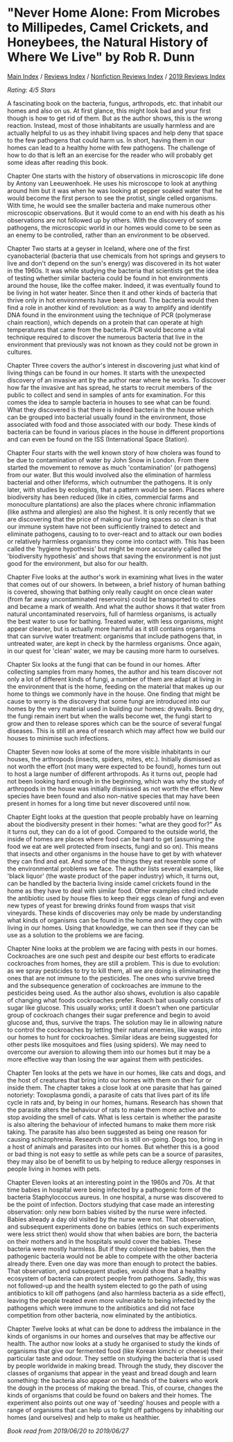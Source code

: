 # "Never Home Alone: From Microbes to Millipedes, Camel Crickets, and Honeybees, the Natural History of Where We Live" by Rob R. Dunn

[Main Index](../../../README.md) / [Reviews Index](../../README.md) / [Nonfiction Reviews Index](../README.md) / [2019 Reviews Index](README.md)

*Rating: 4/5 Stars*

A fascinating book on the bacteria, fungus, arthropods, etc. that inhabit our homes and also on us. At first glance, this might look bad and your first though is how to get rid of them. But as the author shows, this is the wrong reaction. Instead, most of those inhabitants are usually harmless and are actually helpful to us as they inhabit living spaces and help deny that space to the few pathogens that could harm us. In short, having them in our homes can lead to a healthy home with few pathogens. The challenge of how to do that is left an an exercise for the reader who will probably get some ideas after reading this book.

Chapter One starts with the history of observations in microscopic life done by Antony van Leeuwenhoek. He uses his microscope to look at anything around him but it was when he was looking at pepper soaked water that he would become the first person to see the protist, single celled organisms. With time, he would see the smaller bacteria and make numerous other microscopic observations. But it would come to an end with his death as his observations are not followed up by others. With the discovery of some pathogens, the microscopic world in our homes would come to be seen as an enemy to be controlled, rather than an environment to be observed.

Chapter Two starts at a geyser in Iceland, where one of the first cyanobacterial (bacteria that use chemicals from hot springs and geysers to live and don't depend on the sun's energy) was discovered in its hot water in the 1960s. It was while studying the bacteria that scientists get the idea of testing whether similar bacteria could be found in hot environments around the house, like the coffee maker. Indeed, it was eventually found to be living in hot water heater. Since then it and other kinds of bacteria that thrive only in hot environments have been found. The bacteria would then find a role in another kind of revolution: as a way to amplify and identify DNA found in the environment using the technique of PCR (polymerase chain reaction), which depends on a protein that can operate at high temperatures that came from the bacteria. PCR would become a vital technique required to discover the numerous bacteria that live in the environment that previously was not known as they could not be grown in cultures.

Chapter Three covers the author's interest in discovering just what kind of living things can be found in our homes. It starts with the unexpected discovery of an invasive ant by the author near where he works. To discover how far the invasive ant has spread, he starts to recruit members of the public to collect and send in samples of ants for examination. For this comes the idea to sample bacteria in houses to see what can be found. What they discovered is that there is indeed bacteria in the house which can be grouped into bacterial usually found in the environment, those associated with food and those associated with our body. These kinds of bacteria can be found in various places in the house in different proportions and can even be found on the ISS (International Space Station).

Chapter Four starts with the well known story of how cholera was found to be due to contamination of water by John Snow in London. From there started the movement to remove as much 'contamination' (or pathogens) from our water. But this would involved also the elimination of harmless bacterial and other lifeforms, which outnumber the pathogens. It is only later, with studies by ecologists, that a pattern would be seen. Places where biodiversity has been reduced (like in cities, commercial farms and monoculture plantations) are also the places where chronic inflammation (like asthma and allergies) are also the highest. It is only recently that we are discovering that the price of making our living spaces so clean is that our immune system have not been sufficiently trained to detect and eliminate pathogens, causing to to over-react and to attack our own bodies or relatively harmless organisms they come into contact with. This has been called the 'hygiene hypothesis' but might be more accurately called the 'biodiversity hypothesis' and shows that saving the environment is not just good for the environment, but also for our health.

Chapter Five looks at the author's work in examining what lives in the water that comes out of our showers. In between, a brief history of human bathing is covered, showing that bathing only really caught on once clean water (from far away uncontaminated reservoirs) could be transported to cities and became a mark of wealth. And what the author shows it that water from natural uncontaminated reservoirs, full of harmless organisms, is actually the best water to use for bathing. Treated water, with less organisms, might appear cleaner, but is actually more harmful as it still contains organisms that can survive water treatment: organisms that include pathogens that, in untreated water, are kept in check by the harmless organisms. Once again, in our quest for 'clean' water, we may be causing more harm to ourselves.

Chapter Six looks at the fungi that can be found in our homes. After collecting samples from many homes, the author and his team discover not only a lot of different kinds of fungi, a number of them are adapt at living in the environment that is the home, feeding on the material that makes up our home to things we commonly have in the house. One finding that might be cause to worry is the discovery that some fungi are introduced into our homes by the very material used in building our homes: drywalls. Being dry, the fungi remain inert but when the walls become wet, the fungi start to grow and then to release spores which can be the source of several fungal diseases. This is still an area of research which may affect how we build our houses to minimise such infections.

Chapter Seven now looks at some of the more visible inhabitants in our houses, the arthropods (insects, spiders, mites, etc.). Initially dismissed as not worth the effort (not many were expected to be found), homes turn out to host a large number of different arthropods. As it turns out, people had not been looking hard enough in the beginning, which was why the study of arthropods in the house was initially dismissed as not worth the effort. New species have been found and also non-native species that may have been present in homes for a long time but never discovered until now.

Chapter Eight looks at the question that people probably have on learning about the biodiversity present in their homes: "what are they good for?" As it turns out, they can do a lot of good. Compared to the outside world, the inside of homes are places where food can be hard to get (assuming the food we eat are well protected from insects, fungi and so on). This means that insects and other organisms in the house have to get by with whatever they can find and eat. And some of the things they eat resemble some of the environmental problems we face. The author lists several examples, like 'black liquor' (the waste product of the paper industry) which, it turns out, can be handled by the bacteria living inside camel crickets found in the home as they have to deal with similar food. Other examples cited include the antibiotic used by house flies to keep their eggs clean of fungi and even new types of yeast for brewing drinks found from wasps that visit vineyards. These kinds of discoveries may only be made by understanding what kinds of organisms can be found in the home and how they cope with living in our homes. Using that knowledge, we can then see if they can be use as a solution to the problems we are facing.

Chapter Nine looks at the problem we are facing with pests in our homes. Cockroaches are one such pest and despite our best efforts to eradicate cockroaches from homes, they are still a problem. This is due to evolution: as we spray pesticides to try to kill them, all we are doing is eliminating the ones that are not immune to the pesticides. The ones who survive breed and the subsequence generation of cockroaches are immune to the pesticides being used. As the author also shows, evolution is also capable of changing what foods cockroaches prefer. Roach bait usually consists of sugar like glucose. This usually works; until it doesn't when one particular group of cockroach changes their sugar preference and begin to avoid glucose and, thus, survive the traps. The solution may lie in allowing nature to control the cockroaches by letting their natural enemies, like wasps, into our homes to hunt for cockroaches. Similar ideas are being suggested for other pests like mosquitoes and flies (using spiders). We may need to overcome our aversion to allowing them into our homes but it may be a more effective way than losing the war against them with pesticides.

Chapter Ten looks at the pets we have in our homes, like cats and dogs, and the host of creatures that bring into our homes with them on their fur or inside them. The chapter takes a close look at one parasite that has gained notoriety: Toxoplasma gondii, a parasite of cats that lives part of its life cycle in rats and, by being in our homes, humans. Research has shown that the parasite alters the behaviour of rats to make them more active and to stop avoiding the smell of cats. What is less certain is whether the parasite is also altering the behaviour of infected humans to make them more risk taking. The parasite has also been suggested as being one reason for causing schizophrenia. Research on this is still on-going. Dogs too, bring in a host of animals and parasites into our homes. But whether this is a good or bad thing is not easy to settle as while pets can be a source of parasites, they may also be of benefit to us by helping to reduce allergy responses in people living in homes with pets.

Chapter Eleven looks at an interesting point in the 1960s and 70s. At that time babies in hospital were being infected by a pathogenic form of the bacteria Staphylococcus aureus. In one hospital, a nurse was discovered to be the point of infection. Doctors studying that case made an interesting observation: only new born babies visited by the nurse were infected. Babies already a day old visited by the nurse were not. That observation, and subsequent experiments done on babies (ethics on such experiments were less strict then) would show that when babies are born, the bacteria on their mothers and in the hospitals would cover the babies. These bacteria were mostly harmless. But if they colonised the babies, then the pathogenic bacteria would not be able to compete with the other bacteria already there. Even one day was more than enough to protect the babies. That observation, and subsequent studies, would show that a healthy ecosystem of bacteria can protect people from pathogens. Sadly, this was not followed-up and the health system elected to go the path of using antibiotics to kill off pathogens (and also harmless bacteria as a side effect), leaving the people treated even more vulnerable to being infected by the pathogens which were immune to the antibiotics and did not face competition from other bacteria, now eliminated by the antibiotics.

Chapter Twelve looks at what can be done to address the imbalance in the kinds of organisms in our homes and ourselves that may be affective our health. The author now looks at a study he organised to study the kinds of organisms that give our fermented food (like Korean kimchi or cheese) their particular taste and odour. They settle on studying the bacteria that is used by people worldwide in making bread. Through the study, they discover the classes of organisms that appear in the yeast and bread dough and learn something: the bacteria also appear on the hands of the bakers who work the dough in the process of making the bread. This, of course, changes the kinds of organisms that could be found on bakers and their homes. The experiment also points out one way of 'seeding' houses and people with a range of organisms that can help us to fight off pathogens by inhabiting our homes (and ourselves) and help to make us healthier.

*Book read from 2019/06/20 to 2019/06/27*
